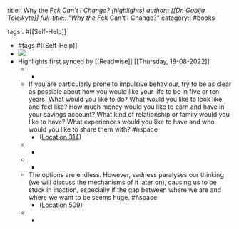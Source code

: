 title:: Why the F*ck Can't I Change? (highlights)
author:: [[Dr. Gabija  Toleikyte]]
full-title:: "Why the F*ck Can't I Change?"
category:: #books

tags:: #[[Self-Help]]

- #tags #[[Self-Help]]
- ![](https://m.media-amazon.com/images/I/81XiEqC72+L._SY160.jpg)
- Highlights first synced by [[Readwise]] [[Thursday, 18-08-2022]]
	- -
	- If you are particularly prone to impulsive behaviour, try to be as clear as possible about how you would like your life to be in five or ten years. What would you like to do? What would you like to look like and feel like? How much money would you like to earn and have in your savings account? What kind of relationship or family would you like to have? What experiences would you like to have and who would you like to share them with? #ñspace
		- ([Location 314](https://readwise.io/to_kindle?action=open&asin=B08J4FQ7TS&location=314))
	- -
	- -
	- The options are endless. However, sadness paralyses our thinking (we will discuss the mechanisms of it later on), causing us to be stuck in inaction, especially if the gap between where we are and where we want to be seems huge. #ñspace
		- ([Location 509](https://readwise.io/to_kindle?action=open&asin=B08J4FQ7TS&location=509))
	- -